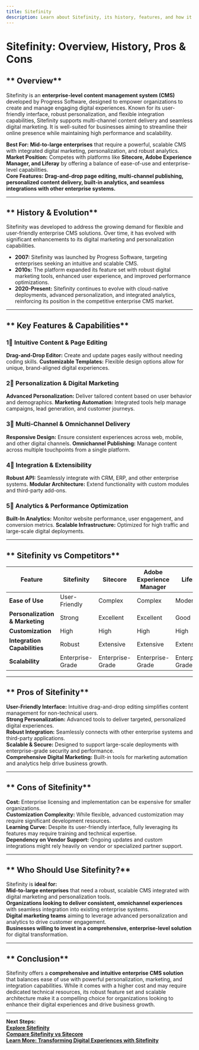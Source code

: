 ```yaml
---
title: Sitefinity
description: Learn about Sitefinity, its history, features, and how it compares to other enterprise CMS platforms.
---
```


# **Sitefinity: Overview, History, Pros & Cons**

## ** Overview**  
Sitefinity is an **enterprise-level content management system (CMS)** developed by Progress Software, designed to empower organizations to create and manage engaging digital experiences. Known for its user-friendly interface, robust personalization, and flexible integration capabilities, Sitefinity supports multi-channel content delivery and seamless digital marketing. It is well-suited for businesses aiming to streamline their online presence while maintaining high performance and scalability.

 **Best For:** **Mid-to-large enterprises** that require a powerful, scalable CMS with integrated digital marketing, personalization, and robust analytics.  
 **Market Position:** Competes with platforms like **Sitecore, Adobe Experience Manager, and Liferay** by offering a balance of ease-of-use and enterprise-level capabilities.  
 **Core Features:** **Drag-and-drop page editing, multi-channel publishing, personalized content delivery, built-in analytics, and seamless integrations with other enterprise systems.**

---

## ** History & Evolution**  
Sitefinity was developed to address the growing demand for flexible and user-friendly enterprise CMS solutions. Over time, it has evolved with significant enhancements to its digital marketing and personalization capabilities.

- **2007:** Sitefinity was launched by Progress Software, targeting enterprises seeking an intuitive and scalable CMS.
- **2010s:** The platform expanded its feature set with robust digital marketing tools, enhanced user experience, and improved performance optimizations.
- **2020-Present:** Sitefinity continues to evolve with cloud-native deployments, advanced personalization, and integrated analytics, reinforcing its position in the competitive enterprise CMS market.

---

## ** Key Features & Capabilities**

### **1⃣ Intuitive Content & Page Editing**
 **Drag-and-Drop Editor:** Create and update pages easily without needing coding skills.
 **Customizable Templates:** Flexible design options allow for unique, brand-aligned digital experiences.

### **2⃣ Personalization & Digital Marketing**
 **Advanced Personalization:** Deliver tailored content based on user behavior and demographics.
 **Marketing Automation:** Integrated tools help manage campaigns, lead generation, and customer journeys.

### **3⃣ Multi-Channel & Omnichannel Delivery**
 **Responsive Design:** Ensure consistent experiences across web, mobile, and other digital channels.
 **Omnichannel Publishing:** Manage content across multiple touchpoints from a single platform.

### **4⃣ Integration & Extensibility**
 **Robust API:** Seamlessly integrate with CRM, ERP, and other enterprise systems.
 **Modular Architecture:** Extend functionality with custom modules and third-party add-ons.

### **5⃣ Analytics & Performance Optimization**
 **Built-In Analytics:** Monitor website performance, user engagement, and conversion metrics.
 **Scalable Infrastructure:** Optimized for high traffic and large-scale digital deployments.

---

## ** Sitefinity vs Competitors**

| Feature                         | Sitefinity           | Sitecore            | Adobe Experience Manager | Liferay            |
|---------------------------------|----------------------|---------------------|--------------------------|--------------------|
| **Ease of Use**                 |  User-Friendly     |  Complex          |  Complex               |  Moderate        |
| **Personalization & Marketing** |  Strong            |  Excellent        |  Excellent             |  Good           |
| **Customization**               |  High              |  High             |  High                 |  High           |
| **Integration Capabilities**    |  Robust            |  Extensive        |  Extensive            |  Extensive      |
| **Scalability**                 |  Enterprise-Grade  |  Enterprise-Grade |  Enterprise-Grade     |  Enterprise-Grade|

---

## ** Pros of Sitefinity**
 **User-Friendly Interface:** Intuitive drag-and-drop editing simplifies content management for non-technical users.  
 **Strong Personalization:** Advanced tools to deliver targeted, personalized digital experiences.  
 **Robust Integration:** Seamlessly connects with other enterprise systems and third-party applications.  
 **Scalable & Secure:** Designed to support large-scale deployments with enterprise-grade security and performance.  
 **Comprehensive Digital Marketing:** Built-in tools for marketing automation and analytics help drive business growth.

---

## ** Cons of Sitefinity**
 **Cost:** Enterprise licensing and implementation can be expensive for smaller organizations.  
 **Customization Complexity:** While flexible, advanced customization may require significant development resources.  
 **Learning Curve:** Despite its user-friendly interface, fully leveraging its features may require training and technical expertise.  
 **Dependency on Vendor Support:** Ongoing updates and custom integrations might rely heavily on vendor or specialized partner support.

---

## ** Who Should Use Sitefinity?**
Sitefinity is **ideal for:**  
 **Mid-to-large enterprises** that need a robust, scalable CMS integrated with digital marketing and personalization tools.  
 **Organizations looking to deliver consistent, omnichannel experiences** with seamless integration into existing enterprise systems.  
 **Digital marketing teams** aiming to leverage advanced personalization and analytics to drive customer engagement.  
 **Businesses willing to invest in a comprehensive, enterprise-level solution** for digital transformation.

---

## ** Conclusion**  
Sitefinity offers a **comprehensive and intuitive enterprise CMS solution** that balances ease of use with powerful personalization, marketing, and integration capabilities. While it comes with a higher cost and may require dedicated technical resources, its robust feature set and scalable architecture make it a compelling choice for organizations looking to enhance their digital experiences and drive business growth.

---

 **Next Steps:**  
 **[Explore Sitefinity](https://www.progress.com/sitefinity-cms)**  
 **[Compare Sitefinity vs Sitecore](#)**  
 **[Learn More: Transforming Digital Experiences with Sitefinity](#)**
